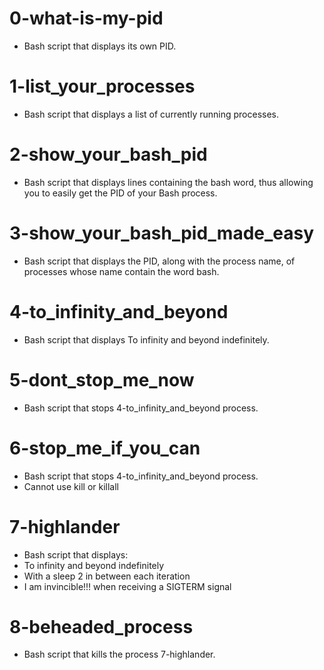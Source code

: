 # 0-what-is-my-pid
- Bash script that displays its own PID.

# 1-list_your_processes
- Bash script that displays a list of currently running processes.

# 2-show_your_bash_pid
- Bash script that displays lines containing the bash word, thus allowing you to easily get the PID of your Bash process.

# 3-show_your_bash_pid_made_easy
- Bash script that displays the PID, along with the process name, of processes whose name contain the word bash.

# 4-to_infinity_and_beyond
- Bash script that displays To infinity and beyond indefinitely.

# 5-dont_stop_me_now
- Bash script that stops 4-to_infinity_and_beyond process.

# 6-stop_me_if_you_can
- Bash script that stops 4-to_infinity_and_beyond process.
- Cannot use kill or killall

# 7-highlander
- Bash script that displays:
- To infinity and beyond indefinitely
- With a sleep 2 in between each iteration
- I am invincible!!! when receiving a SIGTERM signal

# 8-beheaded_process
- Bash script that kills the process 7-highlander.

